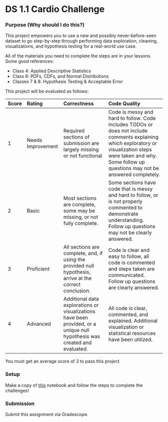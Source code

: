 # DS 1.1 Cardio Challenge

### Purpose (Why should I do this?)

This project empowers you to use a new and possibly never-before-seen dataset to go step-by-step through performing data exploration, cleaning, visualizations, and hypothesis testing for a real-world use case.

All of the materials you need to complete the steps are in your lessons. Some good references:

- Class 4: Applied Descriptive Statistics
- Class 6: PDFs, CDFs, and Normal Distributions
- Classes 7 & 8: Hypothesis Testing & Acceptable Error

This project will be evaluated as follows:

| Score | Rating   |        Correctness        |     Code Quality   |
| :------------- | :------------- | :------------- | :------------- |
|  1  | Needs Improvement | Required sections of submission are largely missing or not functional | Code is messy and hard to follow. Code includes TODOs or does not include comments explaining which exploratory or visualization steps were taken and why. Some follow up questions may not be answered completely. |
|  2  | Basic | Most sections are complete, some may be missing, or not fully complete. | Some sections have code that is messy and hard to follow, or is not properly commented to demonstrate understanding. Follow up questions may not be clearly answered. |
|  3  | Proficient | All sections are complete, and, if using the provided null hypothesis, arrive at the correct conclusion. | Code is clear and easy to follow, all code is commented and steps taken are communicated. Follow up questions are clearly answered. |
|  4  | Advanced | Additional data explorations or visualizations have been provided, or a unique null hypothesis was created and evaluated. | All code is clear, commented, and explained. Additional visualization or statistical resources have been utilized. |

You must get an average score of 3 to pass this project.

### Setup

Make a copy of [this](https://colab.research.google.com/drive/134CRdybHRbKZp6uJDr62ff-dC2isW5HW?usp=sharing) notebook and follow the steps to complete the challenges!

### Submission

Submit this assignment via Gradescope.

